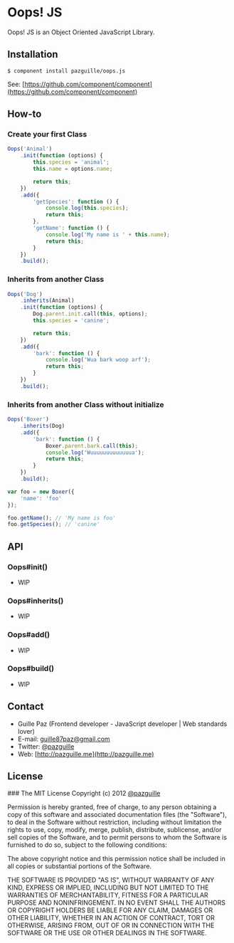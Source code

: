 # Oops! JS

Oops! JS is an Object Oriented JavaScript Library.

## Installation

	$ component install pazguille/oops.js

See: [https://github.com/component/component](https://github.com/component/component)

## How-to

### Create your first Class
```js
Oops('Animal')
    .init(function (options) {
        this.species = 'animal';
        this.name = options.name;

        return this;
    })
    .add({
        'getSpecies': function () {
            console.log(this.species);
            return this;
        },
        'getName': function () {
            console.log('My name is ' + this.name);
            return this;
        }
    })
    .build();
```

### Inherits from another Class
```js
Oops('Dog')
    .inherits(Animal)
    .init(function (options) {
        Dog.parent.init.call(this, options);
        this.species = 'canine';

        return this;
    })
    .add({
        'bark': function () {
            console.log('Wua bark woop arf');
            return this;
        }
    })
    .build();
```

### Inherits from another Class without initialize
```js
Oops('Boxer')
    .inherits(Dog)
    .add({
        'bark': function () {
            Boxer.parent.bark.call(this);
            console.log('Wuuuuuuuuuuuuua');
            return this;
        }
    })
    .build();

var foo = new Boxer({
	'name': 'foo'
});

foo.getName(); // 'My name is foo'
foo.getSpecies(); // 'canine'
```
## API

### Oops#init()
- WIP

### Oops#inherits()
- WIP

### Oops#add()
- WIP

### Oops#build()
- WIP

## Contact
- Guille Paz (Frontend developer - JavaScript developer | Web standards lover)
- E-mail: [guille87paz@gmail.com](mailto:guille87paz@gmail.com)
- Twitter: [@pazguille](http://twitter.com/pazguille)
- Web: [http://pazguille.me](http://pazguille.me)

## License
### The MIT License
Copyright (c) 2012 [@pazguille](http://twitter.com/pazguille)

Permission is hereby granted, free of charge, to any person obtaining a copy
of this software and associated documentation files (the "Software"), to deal
in the Software without restriction, including without limitation the rights
to use, copy, modify, merge, publish, distribute, sublicense, and/or sell
copies of the Software, and to permit persons to whom the Software is
furnished to do so, subject to the following conditions:

The above copyright notice and this permission notice shall be included in
all copies or substantial portions of the Software.

THE SOFTWARE IS PROVIDED "AS IS", WITHOUT WARRANTY OF ANY KIND, EXPRESS OR
IMPLIED, INCLUDING BUT NOT LIMITED TO THE WARRANTIES OF MERCHANTABILITY,
FITNESS FOR A PARTICULAR PURPOSE AND NONINFRINGEMENT. IN NO EVENT SHALL THE
AUTHORS OR COPYRIGHT HOLDERS BE LIABLE FOR ANY CLAIM, DAMAGES OR OTHER
LIABILITY, WHETHER IN AN ACTION OF CONTRACT, TORT OR OTHERWISE, ARISING FROM,
OUT OF OR IN CONNECTION WITH THE SOFTWARE OR THE USE OR OTHER DEALINGS IN
THE SOFTWARE.
